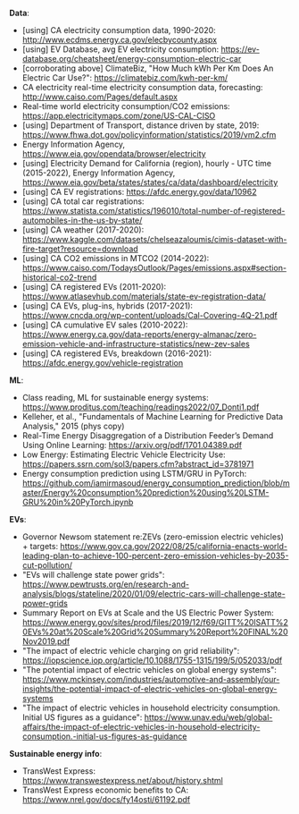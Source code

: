 **Data**:
- [using] CA electricity consumption data, 1990-2020: http://www.ecdms.energy.ca.gov/elecbycounty.aspx
- [using] EV Database, avg EV electricity consumption: https://ev-database.org/cheatsheet/energy-consumption-electric-car
- [corroborating above] ClimateBiz, "How Much kWh Per Km Does An Electric Car Use?": https://climatebiz.com/kwh-per-km/
- CA electricity real-time electricity consumption data, forecasting: http://www.caiso.com/Pages/default.aspx
- Real-time world electricity consumption/CO2 emissions: https://app.electricitymaps.com/zone/US-CAL-CISO
- [using] Department of Transport, distance driven by state, 2019: https://www.fhwa.dot.gov/policyinformation/statistics/2019/vm2.cfm
- Energy Information Agency, https://www.eia.gov/opendata/browser/electricity
- [using] Electricity Demand for California (region), hourly - UTC time (2015-2022), Energy Information Agency, https://www.eia.gov/beta/states/states/ca/data/dashboard/electricity
- [using] CA EV registrations: https://afdc.energy.gov/data/10962
- [using] CA total car registrations: https://www.statista.com/statistics/196010/total-number-of-registered-automobiles-in-the-us-by-state/
- [using] CA weather (2017-2020): https://www.kaggle.com/datasets/chelseazaloumis/cimis-dataset-with-fire-target?resource=download 
- [using] CA CO2 emissions in MTCO2 (2014-2022): https://www.caiso.com/TodaysOutlook/Pages/emissions.aspx#section-historical-co2-trend 
- [using] CA registered EVs (2011-2020): https://www.atlasevhub.com/materials/state-ev-registration-data/ 
- [using] CA EVs, plug-ins, hybrids (2017-2021): https://www.cncda.org/wp-content/uploads/Cal-Covering-4Q-21.pdf
- [using] CA cumulative EV sales (2010-2022): https://www.energy.ca.gov/data-reports/energy-almanac/zero-emission-vehicle-and-infrastructure-statistics/new-zev-sales
- [using] CA registered EVs, breakdown (2016-2021): https://afdc.energy.gov/vehicle-registration

**ML**:
- Class reading, ML for sustainable energy systems: https://www.proditus.com/teaching/readings2022/07_Donti1.pdf
- Kelleher, et al., "Fundamentals of Machine Learning for Predictive Data Analysis," 2015 (phys copy)
- Real-Time Energy Disaggregation of a Distribution Feeder’s Demand Using Online Learning: https://arxiv.org/pdf/1701.04389.pdf
- Low Energy: Estimating Electric Vehicle Electricity Use: https://papers.ssrn.com/sol3/papers.cfm?abstract_id=3781971
- Energy consumption prediction using LSTM/GRU in PyTorch: https://github.com/iamirmasoud/energy_consumption_prediction/blob/master/Energy%20consumption%20prediction%20using%20LSTM-GRU%20in%20PyTorch.ipynb

**EVs**:
- Governor Newsom statement re:ZEVs (zero-emission electric vehicles) + targets: https://www.gov.ca.gov/2022/08/25/california-enacts-world-leading-plan-to-achieve-100-percent-zero-emission-vehicles-by-2035-cut-pollution/
- "EVs will challenge state power grids": https://www.pewtrusts.org/en/research-and-analysis/blogs/stateline/2020/01/09/electric-cars-will-challenge-state-power-grids
- Summary Report on EVs at Scale and the US Electric Power System: https://www.energy.gov/sites/prod/files/2019/12/f69/GITT%20ISATT%20EVs%20at%20Scale%20Grid%20Summary%20Report%20FINAL%20Nov2019.pdf
- "The impact of electric vehicle charging on grid reliability": https://iopscience.iop.org/article/10.1088/1755-1315/199/5/052033/pdf
- "The potential impact of electric vehicles on global energy systems": https://www.mckinsey.com/industries/automotive-and-assembly/our-insights/the-potential-impact-of-electric-vehicles-on-global-energy-systems
- "The impact of electric vehicles in household electricity consumption. Initial US figures as a guidance": https://www.unav.edu/web/global-affairs/the-impact-of-electric-vehicles-in-household-electricity-consumption.-initial-us-figures-as-guidance


**Sustainable energy info**:
- TransWest Express: https://www.transwestexpress.net/about/history.shtml
- TransWest Express economic benefits to CA: https://www.nrel.gov/docs/fy14osti/61192.pdf
